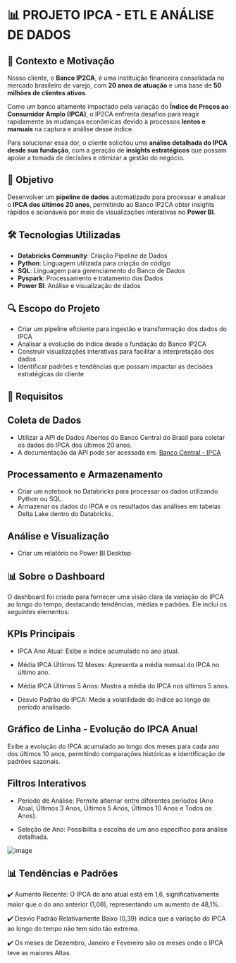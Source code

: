 # 📊 PROJETO IPCA - ETL E ANÁLISE DE DADOS  

## 📌 Contexto e Motivação  

Nosso cliente, o **Banco IP2CA**, é uma instituição financeira consolidada no mercado brasileiro de varejo, com **20 anos de atuação** e uma base de **50 milhões de clientes ativos**.  

Como um banco altamente impactado pela variação do **Índice de Preços ao Consumidor Amplo (IPCA)**, o IP2CA enfrenta desafios para reagir rapidamente às mudanças econômicas devido a processos **lentos e manuais** na captura e análise desse índice.  

Para solucionar essa dor, o cliente solicitou uma **análise detalhada do IPCA desde sua fundação**, com a geração de **insights estratégicos** que possam apoiar a tomada de decisões e otimizar a gestão do negócio.  

## 🎯 Objetivo  

Desenvolver um **pipeline de dados** automatizado para processar e analisar o **IPCA dos últimos 20 anos**, permitindo ao Banco IP2CA obter insights rápidos e acionáveis por meio de visualizações interativas no **Power BI**.  

## 🛠️ Tecnologias Utilizadas  

- **Databricks Community**: Criação Pipeline de Dados
- **Python**: Linguagem utilizada para criação do código
- **SQL**: Linguagem para gerenciamento do Banco de Dados
- **Pyspark**: Processamento e tratamento dos Dados
- **Power BI**: Análise e visualização de dados  

## 🔍 Escopo do Projeto  

- Criar um pipeline eficiente para ingestão e transformação dos dados do IPCA  
- Analisar a evolução do índice desde a fundação do Banco IP2CA  
- Construir visualizações interativas para facilitar a interpretação dos dados  
- Identificar padrões e tendências que possam impactar as decisões estratégicas do cliente  

## 📌 Requisitos

## Coleta de Dados

  - Utilizar a API de Dados Abertos do Banco Central do Brasil para coletar os dados do IPCA dos últimos 20 anos.
  - A documentação da API pode ser acessada em: [Banco Central - IPCA](https://dadosabertos.bcb.gov.br/dataset/10844-indice-de-precos-ao-consumidor-amplo-ipca---servicos/resource/c0980df7-ad92-47af-b71c-790825f4710a)
  
## Processamento e Armazenamento

  - Criar um notebook no Databricks para processar os dados utilizando Python ou SQL.
  - Armazenar os dados do IPCA e os resultados das análises em tabelas Delta Lake dentro do Databricks.
  
## Análise e Visualização

  - Criar um relatório no Power BI Desktop


## 📊 Sobre o Dashboard

   O dashboard foi criado para fornecer uma visão clara da variação do IPCA ao longo do tempo, destacando tendências, médias e padrões. Ele inclui os seguintes elementos:

## KPIs Principais

 - IPCA Ano Atual: Exibe o índice acumulado no ano atual.
   
 - Média IPCA Últimos 12 Meses: Apresenta a média mensal do IPCA no último ano.
   
 - Média IPCA Últimos 5 Anos: Mostra a média do IPCA nos últimos 5 anos.
   
 - Desvio Padrão do IPCA: Mede a volatilidade do índice ao longo do período analisado.

## Gráfico de Linha - Evolução do IPCA Anual

   Exibe a evolução do IPCA acumulado ao longo dos meses para cada ano dos últimos 10 anos, permitindo comparações históricas e identificação de padrões sazonais.

## Filtros Interativos

 - Período de Análise: Permite alternar entre diferentes períodos (Ano Atual, Últimos 3 Anos, Últimos 5 Anos, Últimos 10 Anos e Todos os Anos).
   
 - Seleção de Ano: Possibilita a escolha de um ano específico para análise detalhada.

![image](https://github.com/user-attachments/assets/f457cb90-b221-4a00-83cb-00d2f5b9dad8)


## 📊 Tendências e Padrões

✔️ Aumento Recente: O IPCA do ano atual está em 1,6, significativamente maior que o do ano anterior (1,08), representando um aumento de 48,1%.

✔️ Desvio Padrão Relativamente Baixo (0,39) indica que a variação do IPCA ao longo do tempo não tem sido tão extrema.

✔️ Os meses de Dezembro, Janeiro e Fevereiro são os meses onde o IPCA teve as maiores Altas. 

